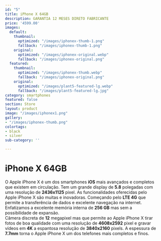 ```yaml
---
id: "5"
title: iPhone X 64GB
description: GARANTIA 12 MESES DIRETO FABRICANTE
price: '4599.00'
images:
  default:
    thumbnail:
      optimized: "/images/iphonex-thumb-1.png"
      fallback: "/images/iphonex-thumb-1.png"
    original:
      optimized: "/images/iphonex-original.webp"
      fallback: "/images/iphonex-original.png"
  featured:
    thumbnail:
      optimized: "/images/iphonex-thumb.webp"
      fallback: "/images/iphonex-original.png"
    original:
      optimized: "/images/plant5-featured-lg.webp"
      fallback: "/images/plant5-featured-lg.jpg"
category: smartphones
featured: false
section: Store
layout: product
image: "/images/iphonex1.png"
gallery:
- "/images/iphonex-thumb.png"
colortags:
- black
- silver
sub-category: ''

---
```

# iPhone X 64GB

O Apple iPhone X é um dos smartphones **iOS** mais avançados e completos que existem em circulação. Tem um grande display de **5.8** polegadas com uma resolução de **2436x1125** pixel. As funcionalidades oferecidas pelo Apple iPhone X são muitas e inovadoras. Começando pelo **LTE 4G** que permite a transferência de dados e excelente navegação na internet. Enfatizamos a excelente memória interna de **256 GB** mas sem a possibilidade de expansão.  
Câmera discreta de **12** megapixel mas que permite ao Apple iPhone X tirar fotos de boa qualidade com uma resolução de **4608x2592** pixel e gravar vídeos em **4K** a espantosa resolução de **3840x2160** pixels. A espessura de **7.7mm** torna o Apple iPhone X um dos telefones mais completos e finos.